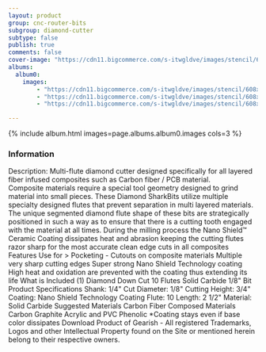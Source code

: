 ```yaml
---
layout: product
group: cnc-router-bits
subgroup: diamond-cutter
subtype: false
publish: true
comments: false
cover-image: "https://cdn11.bigcommerce.com/s-itwgldve/images/stencil/608x608/products/2397/7392/sb-6518-ns_s_w_2__99462.1675310616.png?c=2"
albums:
  album0:
    images:
        - "https://cdn11.bigcommerce.com/s-itwgldve/images/stencil/608x608/products/2397/7392/sb-6518-ns_s_w_2__99462.1675310616.png?c=2"
        - "https://cdn11.bigcommerce.com/s-itwgldve/images/stencil/608x608/products/2397/6245/SB-6518-NS_BOX__24101.1675310616.png?c=2"
        - "https://cdn11.bigcommerce.com/s-itwgldve/images/stencil/608x608/products/2397/6321/SB-7014-ZA__84823.1675310616.jpg?c=2"

---
```


{% include album.html images=page.albums.album0.images cols=3 %}

### Information

Description:
 Multi-flute diamond cutter designed specifically for all layered fiber infused composites such as Carbon fiber / PCB material. Composite materials require a special tool geometry designed to grind material into small pieces. These Diamond SharkBits utilize multiple specialty designed flutes that prevent separation in multi layered materials. The unique segmented diamond flute shape of these bits are strategically positioned in such a way as to ensure that there is a cutting tooth engaged with the material at all times. During the milling process the Nano Shield™ Ceramic Coating dissipates heat and abrasion keeping the cutting flutes razor sharp for the most accurate clean edge cuts in all composites  Features  Use for > Pocketing - Cutouts on composite materials Multiple very sharp cutting edges Super strong Nano Shield Technology coating High heat and oxidation are prevented with the coating thus extending its life  What is Included  (1) Diamond Down Cut 10 Flutes Solid Carbide 1/8" Bit  Product Specifications  Shank: 1/4" Cut Diameter: 1/8" Cutting Height: 3/4" Coating: Nano Shield Technology Coating Flute: 10 Length: 2 1/2" Material:  Solid Carbide  Suggested Materials  Carbon Fiber Composed Materials Carbon Graphite Acrylic and PVC Phenolic  *Coating stays even if base color dissipates Download Product of Gearish - All registered Trademarks, Logos and other Intellectual Property found on the Site or mentioned herein belong to their respective owners.  

